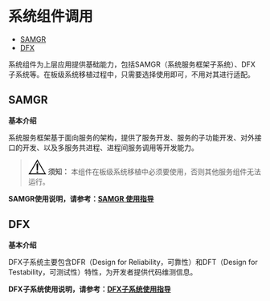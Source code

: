 # 系统组件调用<a name="ZH-CN_TOPIC_0000001063871490"></a>

-   [SAMGR](#section105874301910)
-   [DFX](#section20064420420)

系统组件为上层应用提供基础能力，包括SAMGR（系统服务框架子系统）、DFX子系统等。在板级系统移植过程中，只需要选择使用即可，不用对其进行适配。

## SAMGR<a name="section105874301910"></a>

**基本介绍**

系统服务框架基于面向服务的架构，提供了服务开发、服务的子功能开发、对外接口的开发、以及多服务共进程、进程间服务调用等开发能力。

>![](public_sys-resources/icon-notice.gif) **须知：** 
>本组件在板级系统移植中必须要使用，否则其他服务组件无法运行。

**SAMGR使用说明，请参考：[SAMGR 使用指导](https://gitee.com/openharmony/distributedschedule_samgr_lite/blob/master/README_zh.md)**

## DFX<a name="section20064420420"></a>

**基本介绍**

DFX子系统主要包含DFR（Design for Reliability，可靠性）和DFT（Design for Testability，可测试性）特性，为开发者提供代码维测信息。

**DFX子系统使用说明，请参考：[DFX子系统使用指导](../subsystems/DFX.md)**

